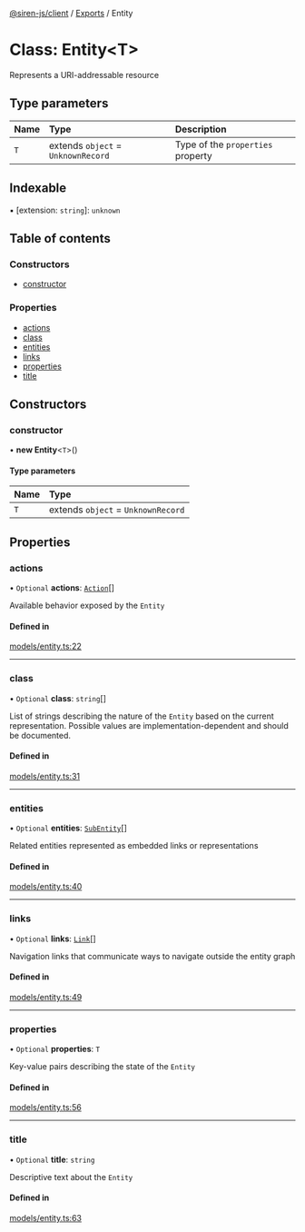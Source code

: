 [@siren-js/client](../README.md) / [Exports](../modules.md) / Entity

# Class: Entity<T\>

Represents a URI-addressable resource

## Type parameters

| Name | Type | Description |
| :------ | :------ | :------ |
| `T` | extends `object` = `UnknownRecord` | Type of the `properties` property |

## Indexable

▪ [extension: `string`]: `unknown`

## Table of contents

### Constructors

- [constructor](Entity.md#constructor)

### Properties

- [actions](Entity.md#actions)
- [class](Entity.md#class)
- [entities](Entity.md#entities)
- [links](Entity.md#links)
- [properties](Entity.md#properties)
- [title](Entity.md#title)

## Constructors

### constructor

• **new Entity**<`T`\>()

#### Type parameters

| Name | Type |
| :------ | :------ |
| `T` | extends `object` = `UnknownRecord` |

## Properties

### actions

• `Optional` **actions**: [`Action`](Action.md)[]

Available behavior exposed by the `Entity`

#### Defined in

[models/entity.ts:22](https://github.com/siren-js/client/blob/f34d34d/src/models/entity.ts#L22)

___

### class

• `Optional` **class**: `string`[]

List of strings describing the nature of the `Entity` based on the current representation. Possible values are
implementation-dependent and should be documented.

#### Defined in

[models/entity.ts:31](https://github.com/siren-js/client/blob/f34d34d/src/models/entity.ts#L31)

___

### entities

• `Optional` **entities**: [`SubEntity`](../modules.md#subentity)[]

Related entities represented as embedded links or representations

#### Defined in

[models/entity.ts:40](https://github.com/siren-js/client/blob/f34d34d/src/models/entity.ts#L40)

___

### links

• `Optional` **links**: [`Link`](Link.md)[]

Navigation links that communicate ways to navigate outside the entity graph

#### Defined in

[models/entity.ts:49](https://github.com/siren-js/client/blob/f34d34d/src/models/entity.ts#L49)

___

### properties

• `Optional` **properties**: `T`

Key-value pairs describing the state of the `Entity`

#### Defined in

[models/entity.ts:56](https://github.com/siren-js/client/blob/f34d34d/src/models/entity.ts#L56)

___

### title

• `Optional` **title**: `string`

Descriptive text about the `Entity`

#### Defined in

[models/entity.ts:63](https://github.com/siren-js/client/blob/f34d34d/src/models/entity.ts#L63)
